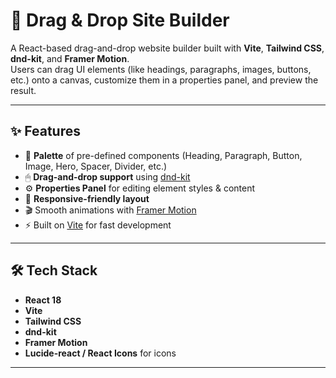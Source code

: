 # 🚀 Drag & Drop Site Builder

A React-based drag-and-drop website builder built with **Vite**, **Tailwind CSS**, **dnd-kit**, and **Framer Motion**.  
Users can drag UI elements (like headings, paragraphs, images, buttons, etc.) onto a canvas, customize them in a properties panel, and preview the result.

---

## ✨ Features
- 🎨 **Palette** of pre-defined components (Heading, Paragraph, Button, Image, Hero, Spacer, Divider, etc.)
- 🖱 **Drag-and-drop support** using [dnd-kit](https://dndkit.com/)
- ⚙️ **Properties Panel** for editing element styles & content
- 📱 **Responsive-friendly layout**
- 🎬 Smooth animations with [Framer Motion](https://www.framer.com/motion/)
- ⚡ Built on [Vite](https://vitejs.dev/) for fast development

---

## 🛠 Tech Stack
- **React 18**
- **Vite**
- **Tailwind CSS**
- **dnd-kit**
- **Framer Motion**
- **Lucide-react / React Icons** for icons

---


